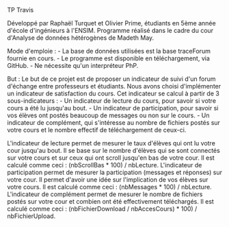 TP Travis

Développé par Raphaël Turquet et Olivier Prime, étudiants en 5ème année d'école d'ingénieurs à l'ENSIM.
Programme réalisé dans le cadre du cour d'Analyse de données hétérogènes de Madeth May.

Mode d'emploie :
	- La base de données utilisées est la base traceForum fournie en cours.
	- Le programme est disponible en téléchargement, via GitHub.
	- Ne nécessite qu'un interpréteur PhP.
	
But :
Le but de ce projet est de proposer un indicateur de suivi d'un forum d'échange entre professeurs et étudiants. Nous avons choisi d'implémenter un indicateur de satisfaction du cours.
Cet indicateur se calcul à partir de 3 sous-indicateurs :
	- Un indicateur de lecture du cours, pour savoir si votre cours a été lu jusqu'au bout. 
	- Un indicateur de participation, pour savoir si vos élèves ont postés beaucoup de messages ou non sur le cours. 
	- Un indicateur de complément, qui s'intéresse au nombre de fichiers postés sur votre cours et le nombre effectif de téléchargement de ceux-ci.

L'indicateur de lecture permet de mesurer le taux d'élèves qui ont lu votre cour jusqu'au bout. Il se base sur le nombre d'élèves qui se sont connectés sur votre cours et sur ceux qui ont scroll jusqu'en bas de votre cour.
	Il est calculé comme ceci : (nbScrollBas * 100) / nbLecture.
L'indicateur de participation permet de mesurer la participation (messages et réponses) sur votre cour. Il permet d'avoir une idée sur l'implication de vos élèves sur votre cours.
	Il est calculé comme ceci : (nbMessages * 100) / nbLecture.
L'indicateur de complément permet de mesurer le nombre de fichiers postés sur votre cour et combien ont été effectivement téléchargés. 
	Il est calculé comme ceci : (nbFichierDownload / nbAccesCours) * 100) / nbFichierUpload.